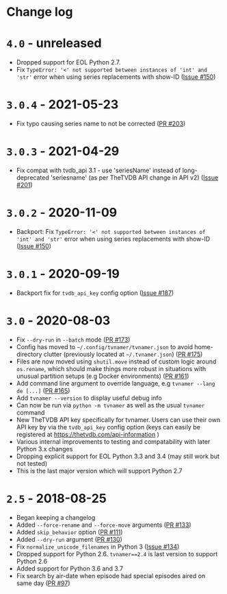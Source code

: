 # Change log

# `4.0` - unreleased
- Dropped support for EOL Python 2.7.
- Fix `TypeError: '<' not supported between instances of 'int' and 'str'` error when using series replacements with show-ID
  ([Issue #150](https://github.com/dbr/tvnamer/issues/150))

# `3.0.4` - 2021-05-23
- Fix typo causing series name to not be corrected
  ([PR #203](https://github.com/dbr/tvnamer/pull/203))

# `3.0.3` - 2021-04-29
- Fix compat with tvdb_api 3.1 - use 'seriesName' instead of long-deprecated 'seriesname' (as per TheTVDB API change in API v2)
  ([Issue #201](https://github.com/dbr/tvnamer/issues/201))

# `3.0.2` - 2020-11-09
- Backport: Fix `TypeError: '<' not supported between instances of 'int' and 'str'` error when using series replacements with show-ID
  ([Issue #150](https://github.com/dbr/tvnamer/issues/150))

# `3.0.1` - 2020-09-19
- Backport fix for `tvdb_api_key` config option
  ([Issue #187](https://github.com/dbr/tvnamer/issues/187))

# `3.0` - 2020-08-03
- Fix `--dry-run` in `--batch` mode
  ([PR #173](https://github.com/dbr/tvnamer/pull/173))
- Config has moved to `~/.config/tvnamer/tvnamer.json` to avoid home-directory clutter (previously located at `~/.tvnamer.json`)
  ([PR #175](https://github.com/dbr/tvnamer/pull/175))
- Files are now moved using `shutil.move` instead of custom logic around `os.rename`, which should make things more robust in situations with unusual partition setups (e.g Docker environments)
  ([PR #161](https://github.com/dbr/tvnamer/pull/161))
- Add command line argument to override language, e.g `tvnamer --lang de [...]`
  ([PR #165](https://github.com/dbr/tvnamer/pull/165))
- Add `tvnamer --version` to display useful debug info
- Can now be run via `python -m tvnamer` as well as the usual `tvnamer` command
- New TheTVDB API key specifically for tvnamer. Users can use their own API key by via the `tvdb_api_key` config option (keys can easily be registered at <https://thetvdb.com/api-information> )
- Various internal improvements to testing and compatability with later Python 3.x changes
- Dropping explicit support for EOL Python 3.3 and 3.4 (may still work but not tested)
- This is the last major version which will support Python 2.7

# `2.5` - 2018-08-25
- Began keeping a changelog
- Added `--force-rename` and `--force-move` arguments
  ([PR #133](https://github.com/dbr/tvnamer/pull/133))
- Added `skip_behavior` option
  ([PR #111](https://github.com/dbr/tvnamer/pull/111))
- Added `--dry-run` argument
  ([PR #130](https://github.com/dbr/tvnamer/pull/130))
- Fix `normalize_unicode_filenames` in Python 3
  ([Issue #134](https://github.com/dbr/tvnamer/issues/134))
- Dropped support for Python 2.6. `tvnamer==2.4` is last version to
  support Python 2.6
- Added support for Python 3.6 and 3.7
- Fix search by air-date when episode had special episodes aired on same day
  ([PR #97](https://github.com/dbr/tvnamer/pull/97))
